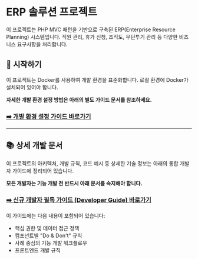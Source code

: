 # ERP 솔루션 프로젝트

이 프로젝트는 PHP MVC 패턴을 기반으로 구축된 ERP(Enterprise Resource Planning) 시스템입니다. 직원 관리, 휴가 신청, 조직도, 무단투기 관리 등 다양한 비즈니스 요구사항을 처리합니다.

## 🚀 시작하기

이 프로젝트는 Docker를 사용하여 개발 환경을 표준화합니다. 로컬 환경에 Docker가 설치되어 있어야 합니다.

**자세한 개발 환경 설정 방법은 아래의 별도 가이드 문서를 참조하세요.**

### **[➡️ 개발 환경 설정 가이드 바로가기](./docs/ENVIRONMENT_SETUP.md)**

---

## 📚 상세 개발 문서

이 프로젝트의 아키텍처, 개발 규칙, 코드 예시 등 상세한 기술 정보는 아래의 통합 개발자 가이드에 정리되어 있습니다.

**모든 개발자는 기능 개발 전 반드시 아래 문서를 숙지해야 합니다.**

### **[➡️ 신규 개발자 필독 가이드 (Developer Guide) 바로가기](./docs/DEVELOPER_GUIDE.md)**

이 가이드에는 다음 내용이 포함되어 있습니다:
-   핵심 권한 및 데이터 접근 정책
-   컴포넌트별 "Do & Don't" 규칙
-   사례 중심의 기능 개발 워크플로우
-   프론트엔드 개발 규칙
